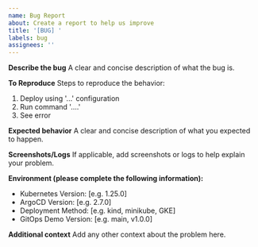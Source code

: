 ```yaml
---
name: Bug Report
about: Create a report to help us improve
title: '[BUG] '
labels: bug
assignees: ''
---
```


**Describe the bug**
A clear and concise description of what the bug is.

**To Reproduce**
Steps to reproduce the behavior:
1. Deploy using '...' configuration
2. Run command '....'
3. See error

**Expected behavior**
A clear and concise description of what you expected to happen.

**Screenshots/Logs**
If applicable, add screenshots or logs to help explain your problem.

**Environment (please complete the following information):**
 - Kubernetes Version: [e.g. 1.25.0]
 - ArgoCD Version: [e.g. 2.7.0]
 - Deployment Method: [e.g. kind, minikube, GKE]
 - GitOps Demo Version: [e.g. main, v1.0.0]

**Additional context**
Add any other context about the problem here.